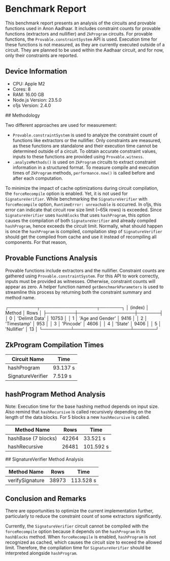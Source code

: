 # Benchmark Report

This benchmark report presents an analysis of the circuits and provable functions used in Anon Aadhaar. It includes constraint counts for provable functions (extractors and nullifier) and `ZkProgram` circuits. For provable functions, the `Provable.constraintSystem` API is used. Execution time for these functions is not measured, as they are currently executed outside of a circuit. They are planned to be used within the Aadhaar circuit, and for now, only their constraints are reported.

## Device Information

- CPU: Apple M2
- Cores: 8
- RAM: 16.00 GB
- Node.js Version: 23.5.0
- o1js Version: 2.4.0

## Methodology

Two different approaches are used for measurement:

- `Provable.constraintSystem` is used to analyze the constraint count of functions like extractors or the nullifier. Only constraints are measured, as these functions are standalone and their execution time cannot be determined outside of a circuit. To obtain accurate constraint values, inputs to these functions are provided using `Provable.witness`.
- `.analyzeMethods()` is used on `ZkProgram` circuits to extract constraint information in a structured format. To measure compile and execution times of `ZkProgram` methods, `performance.now()` is called before and after each computation.

To minimize the impact of cache optimizations during circuit compilation, the `forceRecompile` option is enabled. Yet, it is not used for `SignatureVerifier`. While benchmarking the `SignatureVerifier` with `forceRecompile` option, `RuntimeError: unreachable` is occurred. In o1js, this error can indicate that circuit row size limit (~65k rows) is exceeded. Since `SignatureVerifier` uses `hashBlocks` that uses `hashProgram`, this option causes the compilation of both `SignatureVerifier` and already compiled `hashProgram`, hence exceeds the circuit limit. Normally, what should happen is once the `hashProgram` is compiled, compilation step of `SignatureVerifier` should get the compiled from cache and use it instead of recompiling all components. For that reason,

## Provable Functions Analysis

Provable functions include extractors and the nullifier. Constraint counts are gathered using `Provable.constraintSystem`. For this API to work correctly, inputs must be provided as witnesses. Otherwise, constraint counts will appear as zero. A helper function named `getBenchmarkParameters` is used to streamline this process by returning both the constraint summary and method name.

┌─────────┬──────────────────┬───────┐
│ (index) │      Method      │ Rows  │
├─────────┼──────────────────┼───────┤
│    0    │  'Delimit Data'  │ 10753 │
│    1    │ 'Age and Gender' │ 9416  │
│    2    │   'Timestamp'    │  953  │
│    3    │    'Pincode'     │ 4606  │
│    4    │     'State'      │ 9406  │
│    5    │   'Nullifier'    │  13   │
└─────────┴──────────────────┴───────┘

## ZkProgram Compilation Times

| Circuit Name      | Time     |
| ----------------- | -------- |
| hashProgram       | 93.137 s |
| SignatureVerifier | 7.519 s  |

## hashProgram Method Analysis

Note: Execution time for the base hashing method depends on input size. Also remind that `hashRecursive` is called recursively depending on the length of the data blocks. For 5 blocks a new `hashRecursive` is called.

| Method Name         | Rows  | Time      |
| ------------------- | ----- | --------- |
| hashBase (7 blocks) | 42264 | 33.521 s  |
| hashRecursive       | 26481 | 101.592 s |

## SignatureVerifier Method Analysis

| Method Name     | Rows  | Time      |
| --------------- | ----- | --------- |
| verifySignature | 38973 | 113.528 s |

## Conclusion and Remarks

There are opportunities to optimize the current implementation further, particularly to reduce the constraint count of some extractors significantly.

Currently, the `SignatureVerifier` circuit cannot be compiled with the `forceRecompile` option because it depends on the `hashProgram` in its `hashBlocks` method. When `forceRecompile` is enabled, `hashProgram` is not recognized as cached, which causes the circuit size to exceed the allowed limit. Therefore, the compilation time for `SignatureVerifier` should be interpreted alongside `hashProgram`.
